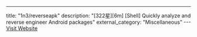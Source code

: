---
title: "1n3/reverseapk"
description: "[322星][6m] [Shell]  Quickly analyze and reverse engineer Android packages"
external_category: "Miscellaneous"
---[Visit Website](https://github.com/1n3/reverseapk)

